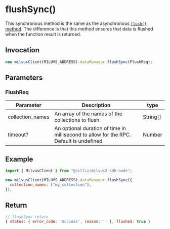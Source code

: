 # flushSync()

This synchronous method is the same as the asynchronous [`flush()` method](API_Reference/milvus-sdk-node/v2.0.2/Data/flush.md). The difference is that this method ensures that data is flushed when the function result is returned.

## Invocation

```javascript
new milvusClient(MILUVS_ADDRESS).dataManager.flushSync(FlushReq);
```

## Parameters

### FlushReq

| Parameter        | Description                                                                            | type     |
| ---------------- | -------------------------------------------------------------------------------------- | -------- |
| collection_names | An array of the names of the collections to flush                                      | String[] |
| timeout?         | An optional duration of time in millisecond to allow for the RPC. Default is undefined | Number   |

## Example

```javascript
import { MilvusClient } from "@zilliz/milvus2-sdk-node";

new milvusClient(MILUVS_ADDRESS).dataManager.flushSync({
  collection_names: ["my_collection"],
});
```

## Return

```javascript
// flushSync return
{ status: { error_code: 'Success', reason: '' }, flushed: true }
```
